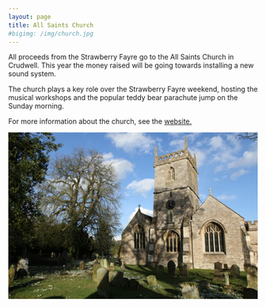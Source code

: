 ```yaml
---
layout: page
title: All Saints Church
#bigimg: /img/church.jpg
---
```


All proceeds from the Strawberry Fayre go to the All Saints Church in Crudwell. This year the money raised will be going towards installing a new sound system. 

The church plays a key role over the Strawberry Fayre weekend, hosting the musical workshops and the popular teddy bear parachute jump on the Sunday morning.

For more information about the church, see the [website.](https://crudwellchurch.co.uk/)


![All Saints Church](/img/church.jpg)


